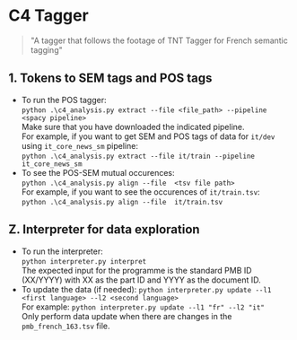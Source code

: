 # C4 Tagger
> "A tagger that follows the footage of TNT Tagger for French semantic tagging"
## 1. Tokens to SEM tags and POS tags
- To run the POS tagger: <br/>
`python .\c4_analysis.py extract --file <file_path> --pipeline <spacy pipeline>`<br>
Make sure that you have downloaded the indicated pipeline. <br/>
For example, if you want to get SEM and POS tags of data for `it/dev` using `it_core_news_sm` pipeline:<br>
`python .\c4_analysis.py extract --file it/train --pipeline it_core_news_sm`
- To see the POS-SEM mutual occurences: <br/>
`python .\c4_analysis.py align --file  <tsv file path>`<br/>
For example, if you want to see the occurences of `it/train.tsv`:<br/>
`python .\c4_analysis.py align --file  it/train.tsv`

## Z. Interpreter for data exploration
- To run the interpreter: 
<br/>`python interpreter.py interpret`<br/>
The expected input for the programme is the standard PMB ID (XX/YYYY) with XX as the part ID and YYYY as the document ID.
- To update the data (if needed): `python interpreter.py update --l1 <first language> --l2 <second language>`<br/>
For example: `python interpreter.py update --l1 "fr" --l2 "it"` <br/>
Only perform data update when there are changes in the `pmb_french_163.tsv` file.

